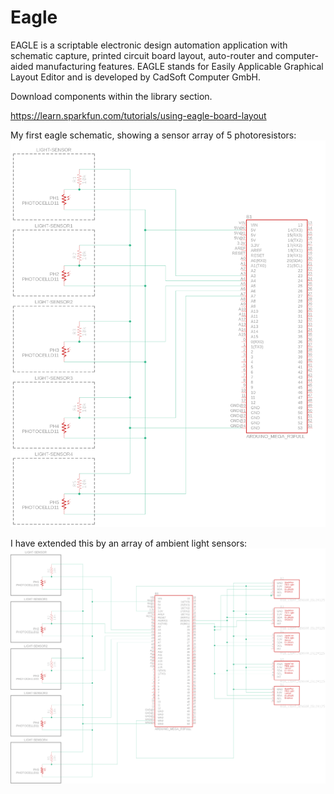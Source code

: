 # Eagle

EAGLE is a scriptable electronic design automation application with schematic capture, printed circuit board layout, auto-router and computer-aided manufacturing features. EAGLE stands for Easily Applicable Graphical Layout Editor and is developed by CadSoft Computer GmbH.

Download components within the library section.

https://learn.sparkfun.com/tutorials/using-eagle-board-layout

My first eagle schematic, showing a sensor array of 5 photoresistors:
![Schematic](schematic-1.png)

I have extended this by an array of ambient light sensors:
![Schematic](schematic-2.png)
